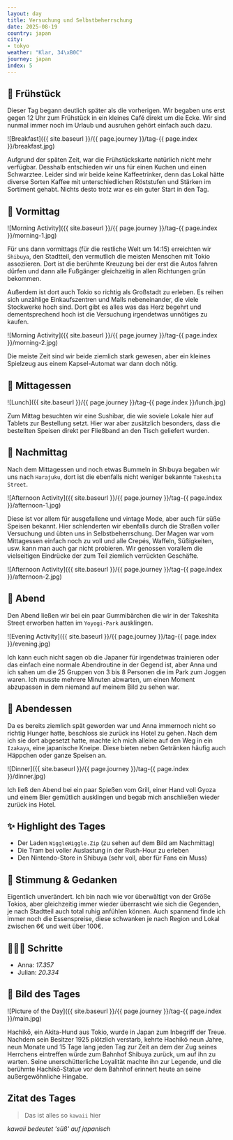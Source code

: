 ```yaml
---
layout: day
title: Versuchung und Selbstbeherrschung
date: 2025-08-19
country: japan
city:
- tokyo
weather: "Klar, 34\xB0C"
journey: japan
index: 5
---
```


## 🥐 Frühstück

Dieser Tag begann deutlich später als die vorherigen.
Wir begaben uns erst gegen 12 Uhr zum Frühstück in ein kleines Café direkt um die Ecke.
Wir sind nunmal immer noch im Urlaub und ausruhen gehört einfach auch dazu.

![Breakfast]({{ site.baseurl }}/{{ page.journey }}/tag-{{ page.index }}/breakfast.jpg)

Aufgrund der späten Zeit, war die Frühstückskarte natürlich nicht mehr verfügbar.
Desshalb entschieden wir uns für einen Kuchen und einen Schwarztee.
Leider sind wir beide keine Kaffeetrinker, denn das Lokal hätte diverse Sorten Kaffee mit unterschiedlichen Röststufen und Stärken im Sortiment gehabt.
Nichts desto trotz war es ein guter Start in den Tag.

## 🌅 Vormittag

![Morning Activity]({{ site.baseurl }}/{{ page.journey }}/tag-{{ page.index }}/morning-1.jpg)

Für uns dann vormittags (für die restliche Welt um 14:15) erreichten wir `Shibuya`, den Stadtteil, den vermutlich die meisten Menschen mit Tokio assoziieren.
Dort ist die berühmte Kreuzung bei der erst die Autos fahren dürfen und dann alle Fußgänger gleichzeitig in allen Richtungen grün bekommen.

Außerdem ist dort auch Tokio so richtig als Großstadt zu erleben.
Es reihen sich unzählige Einkaufszentren und Malls nebeneinander, die viele Stockwerke hoch sind.
Dort gibt es alles was das Herz begehrt und dementsprechend hoch ist die Versuchung irgendetwas unnötiges zu kaufen.

![Morning Activity]({{ site.baseurl }}/{{ page.journey }}/tag-{{ page.index }}/morning-2.jpg)

Die meiste Zeit sind wir beide ziemlich stark gewesen, aber ein kleines Spielzeug aus einem Kapsel-Automat war dann doch nötig.

## 🍣 Mittagessen

![Lunch]({{ site.baseurl }}/{{ page.journey }}/tag-{{ page.index }}/lunch.jpg)

Zum Mittag besuchten wir eine Sushibar, die wie soviele Lokale hier auf Tablets zur Bestellung setzt.
Hier war aber zusätzlich besonders, dass die bestellten Speisen direkt per Fließband an den Tisch geliefert wurden.

## 🌆 Nachmittag

Nach dem Mittagessen und noch etwas Bummeln in Shibuya begaben wir uns nach `Harajuku`, dort ist die ebenfalls nicht weniger bekannte `Takeshita Street`.

![Afternoon Activity]({{ site.baseurl }}/{{ page.journey }}/tag-{{ page.index }}/afternoon-1.jpg)

Diese ist vor allem für ausgefallene und vintage Mode, aber auch für süße Speisen bekannt.
Hier schlenderten wir ebenfalls durch die Straßen voller Versuchung und übten uns in Selbstbeherrschung.
Der Magen war vom Mittagessen einfach noch zu voll und alle Crepés, Waffeln, Süßigkeiten, usw. kann man auch gar nicht probieren.
Wir genossen vorallem die vielseitigen Eindrücke der zum Teil ziemlich verrückten Geschäfte.

![Afternoon Activity]({{ site.baseurl }}/{{ page.journey }}/tag-{{ page.index }}/afternoon-2.jpg)

## 🌙 Abend

Den Abend ließen wir bei ein paar Gummibärchen die wir in der Takeshita Street erworben hatten im `Yoyogi-Park` ausklingen.

![Evening Activity]({{ site.baseurl }}/{{ page.journey }}/tag-{{ page.index }}/evening.jpg)

Ich kann euch nicht sagen ob die Japaner für irgendetwas trainieren oder das einfach eine normale Abendroutine in der Gegend ist, aber Anna und ich sahen um die 25 Gruppen von 3 bis 8 Personen die im Park zum Joggen waren.
Ich musste mehrere Minuten abwarten, um einen Moment abzupassen in dem niemand auf meinem Bild zu sehen war.

## 🍜 Abendessen

Da es bereits ziemlich spät geworden war und Anna immernoch nicht so richtig Hunger hatte,
beschloss sie zurück ins Hotel zu gehen.
Nach dem ich sie dort abgesetzt hatte, machte ich mich alleine auf den Weg in ein `Izakaya`, eine japanische Kneipe.
Diese bieten neben Getränken häufig auch Häppchen oder ganze Speisen an.

![Dinner]({{ site.baseurl }}/{{ page.journey }}/tag-{{ page.index }}/dinner.jpg)

Ich ließ den Abend bei ein paar Spießen vom Grill, einer Hand voll Gyoza und einem Bier gemütlich ausklingen und begab mich anschließen wieder zurück ins Hotel.

## ✨ Highlight des Tages

- Der Laden `WiggleWiggle.Zip` (zu sehen auf dem Bild am Nachmittag)
- Die Tram bei voller Auslastung in der Rush-Hour zu erleben
- Den Nintendo-Store in Shibuya (sehr voll, aber für Fans ein Muss)

## 💭 Stimmung & Gedanken

Eigentlich unverändert.
Ich bin nach wie vor überwältigt von der Größe Tokios, aber gleichzeitig immer wieder überrascht wie sich die Gegenden, je nach Stadtteil auch total ruhig anfühlen können.
Auch spannend finde ich immer noch die Essenspreise, diese schwanken je nach Region und Lokal zwischen 6€ und weit über 100€.

## 🏃🏽‍♀️ Schritte

- Anna: _17.357_
- Julian: _20.334_

## 📸 Bild des Tages

![Picture of the Day]({{ site.baseurl }}/{{ page.journey }}/tag-{{ page.index }}/main.jpg)

Hachikō, ein Akita-Hund aus Tokio, wurde in Japan zum Inbegriff der Treue.
Nachdem sein Besitzer 1925 plötzlich verstarb, kehrte Hachikō neun Jahre, neun Monate und 15 Tage lang jeden Tag zur Zeit an dem der Zug seines Herrchens eintreffen würde zum Bahnhof Shibuya zurück, um auf ihn zu warten.
Seine unerschütterliche Loyalität machte ihn zur Legende, und die berühmte Hachikō-Statue vor dem Bahnhof erinnert heute an seine außergewöhnliche Hingabe.


## Zitat des Tages

> Das ist alles so `kawaii` hier

_kawaii bedeutet 'süß' auf japanisch_
